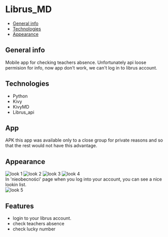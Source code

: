 # Librus_MD

* [General info](#general-info)
* [Technologies](#technologies)
* [Appearance](#appearance)

## General info
  
  Mobile app for checking teachers absence. Unfortunately api loose permision for info, now app don't work, we can't log in to librus account.
  
## Technologies
  
  * Python
  * Kivy
  * KivyMD
  * Librus_api
  
## App

  APK this app was available only to a close group for private reasons and so that the rest would not have this advantage.
  
## Appearance

  ![look 1](/Assets/1.PNG) 
  ![look 2](/Assets/2.PNG)
  ![look 3](/Assets/3.PNG)
  ![look 4](/Assets/4.PNG)<br />
  In 'nieobecności' page when you log into your account, you can see a nice lookin list.<br />
  ![look 5](/Assets/5.PNG)<br />
  
## Features

  * login to your librus account.
  * check teachers absence
  * check lucky number
